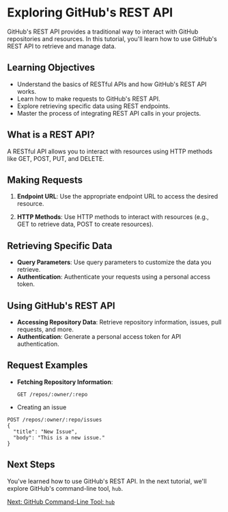 # Exploring GitHub's REST API

GitHub's REST API provides a traditional way to interact with GitHub repositories and resources. In this tutorial, you'll learn how to use GitHub's REST API to retrieve and manage data.

## Learning Objectives

- Understand the basics of RESTful APIs and how GitHub's REST API works.
- Learn how to make requests to GitHub's REST API.
- Explore retrieving specific data using REST endpoints.
- Master the process of integrating REST API calls in your projects.

## What is a REST API?

A RESTful API allows you to interact with resources using HTTP methods like GET, POST, PUT, and DELETE.

## Making Requests

1. **Endpoint URL**: Use the appropriate endpoint URL to access the desired resource.

2. **HTTP Methods**: Use HTTP methods to interact with resources (e.g., GET to retrieve data, POST to create resources).

## Retrieving Specific Data

- **Query Parameters**: Use query parameters to customize the data you retrieve.
- **Authentication**: Authenticate your requests using a personal access token.

## Using GitHub's REST API

- **Accessing Repository Data**: Retrieve repository information, issues, pull requests, and more.
- **Authentication**: Generate a personal access token for API authentication.

## Request Examples

- **Fetching Repository Information**:
  ```http
  GET /repos/:owner/:repo
  ```
 - Creating an issue
```http
POST /repos/:owner/:repo/issues
{
  "title": "New Issue",
  "body": "This is a new issue."
}
```
## Next Steps

You've learned how to use GitHub's REST API. In the next tutorial, we'll explore GitHub's command-line tool, `hub`.

[Next: GitHub Command-Line Tool: `hub`](https://chat.openai.com/c/17-github-hub.md)
